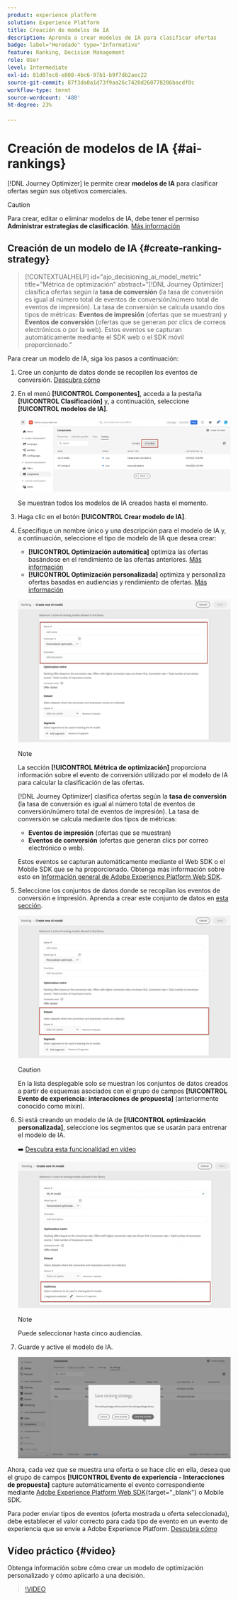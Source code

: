 ```yaml
---
product: experience platform
solution: Experience Platform
title: Creación de modelos de IA
description: Aprenda a crear modelos de IA para clasificar ofertas
badge: label="Heredado" type="Informative"
feature: Ranking, Decision Management
role: User
level: Intermediate
exl-id: 81d07ec8-e808-4bc6-97b1-b9f7db2aec22
source-git-commit: 87f3da0a1d73f9aa26c7420d260778286bacdf0c
workflow-type: tm+mt
source-wordcount: '480'
ht-degree: 23%

---
```


# Creación de modelos de IA {#ai-rankings}

[!DNL Journey Optimizer] le permite crear **modelos de IA** para clasificar ofertas según sus objetivos comerciales.

>[!CAUTION]
>
>Para crear, editar o eliminar modelos de IA, debe tener el permiso **Administrar estrategias de clasificación**. [Más información](../../administration/high-low-permissions.md#manage-ranking-strategies)

## Creación de un modelo de IA {#create-ranking-strategy}

>[!CONTEXTUALHELP]
>id="ajo_decisioning_ai_model_metric"
>title="Métrica de optimización"
>abstract="[!DNL Journey Optimizer] clasifica ofertas según la **tasa de conversión** (la tasa de conversión es igual al número total de eventos de conversión/número total de eventos de impresión). La tasa de conversión se calcula usando dos tipos de métricas: **Eventos de impresión** (ofertas que se muestran) y **Eventos de conversión** (ofertas que se generan por clics de correos electrónicos o por la web). Estos eventos se capturan automáticamente mediante el SDK web o el SDK móvil proporcionado."

Para crear un modelo de IA, siga los pasos a continuación:

1. Cree un conjunto de datos donde se recopilen los eventos de conversión. [Descubra cómo](../data-collection/create-dataset.md)

1. En el menú **[!UICONTROL Componentes]**, acceda a la pestaña **[!UICONTROL Clasificación]** y, a continuación, seleccione **[!UICONTROL modelos de IA]**.

   ![](../assets/ai-ranking-list.png)

   Se muestran todos los modelos de IA creados hasta el momento.

1. Haga clic en el botón **[!UICONTROL Crear modelo de IA]**.

1. Especifique un nombre único y una descripción para el modelo de IA y, a continuación, seleccione el tipo de modelo de IA que desea crear:

   * **[!UICONTROL Optimización automática]** optimiza las ofertas basándose en el rendimiento de las ofertas anteriores. [Más información](auto-optimization-model.md)
   * **[!UICONTROL Optimización personalizada]** optimiza y personaliza ofertas basadas en audiencias y rendimiento de ofertas. [Más información](personalized-optimization-model.md)

   ![](../assets/ai-ranking-fields.png)

   >[!NOTE]
   >
   >La sección **[!UICONTROL Métrica de optimización]** proporciona información sobre el evento de conversión utilizado por el modelo de IA para calcular la clasificación de las ofertas.
   >
   >[!DNL Journey Optimizer] clasifica ofertas según la **tasa de conversión** (la tasa de conversión es igual al número total de eventos de conversión/número total de eventos de impresión). La tasa de conversión se calcula mediante dos tipos de métricas:
   >* **Eventos de impresión** (ofertas que se muestran)
   >* **Eventos de conversión** (ofertas que generan clics por correo electrónico o web).
   >
   >Estos eventos se capturan automáticamente mediante el Web SDK o el Mobile SDK que se ha proporcionado. Obtenga más información sobre esto en [Información general de Adobe Experience Platform Web SDK](https://experienceleague.adobe.com/docs/experience-platform/edge/home.html).

1. Seleccione los conjuntos de datos donde se recopilan los eventos de conversión e impresión. Aprenda a crear este conjunto de datos en [esta sección](../data-collection/create-dataset.md). <!--This dataset needs to be associated with a schema that must have the **[!UICONTROL Proposition Interactions]** field group (previously known as mixin) associated with it.-->

   ![](../assets/ai-ranking-dataset-id.png)

   >[!CAUTION]
   >
   >En la lista desplegable solo se muestran los conjuntos de datos creados a partir de esquemas asociados con el grupo de campos **[!UICONTROL Evento de experiencia: interacciones de propuesta]** (anteriormente conocido como mixin).

1. Si está creando un modelo de IA de **[!UICONTROL optimización personalizada]**, seleccione los segmentos que se usarán para entrenar el modelo de IA.

   ➡️ [Descubra esta funcionalidad en vídeo](#video)

   ![](../assets/ai-ranking-segments.png)

   >[!NOTE]
   >
   >Puede seleccionar hasta cinco audiencias.

1. Guarde y active el modelo de IA.

   ![](../assets/ai-ranking-save-activate.png)

<!--At this point, you must have:

* created the AI model,
* defined which type of event you want to capture - offer displayed (impression) and/or offer clicked (conversion),
* and in which dataset you want to collect the event data.-->

Ahora, cada vez que se muestra una oferta o se hace clic en ella, desea que el grupo de campos **[!UICONTROL Evento de experiencia - Interacciones de propuesta]** capture automáticamente el evento correspondiente mediante [Adobe Experience Platform Web SDK](https://experienceleague.adobe.com/docs/experience-platform/edge/web-sdk-faq.html#what-is-adobe-experience-platform-web-sdk%3F){target="_blank"} o Mobile SDK.

Para poder enviar tipos de eventos (oferta mostrada u oferta seleccionada), debe establecer el valor correcto para cada tipo de evento en un evento de experiencia que se envíe a Adobe Experience Platform. [Descubra cómo](../data-collection/schema-requirement.md)

## Vídeo práctico {#video}

Obtenga información sobre cómo crear un modelo de optimización personalizado y cómo aplicarlo a una decisión.

>[!VIDEO](https://video.tv.adobe.com/v/3419954?quality=12)
